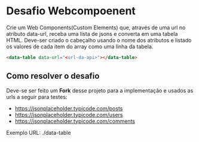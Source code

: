# Desafio Webcompoenent

Crie um Web Components(Custom Elements) que, através de uma url no atributo data-url, receba uma lista de jsons e converta em uma tabela HTML. Deve-ser criado o cabeçalho usando o nome dos atributos e listado os valores de cada item do array como uma linha da tabela.

```html 
<data-table data-url="<url-da-api>"></data-table>
```

## Como resolver o desafio

Deve-se ser feito um **Fork** desse projeto para a implementação e usados as urls a seguir para testes:
 - https://jsonplaceholder.typicode.com/posts
 - https://jsonplaceholder.typicode.com/users
 - https://jsonplaceholder.typicode.com/comments

Exemplo URL: ./data-table 
